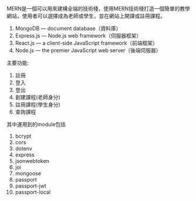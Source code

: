 

MERN是一個可以用來建構全端的技術棧，使用MERN技術棧打造一個簡單的教學網站，使用者可以選擇成為老師或學生，並在網站上開課或註冊課程。

1. MongoDB — document database（資料庫）
2. Express.js — Node.js web framework（伺服器框架）
3. React.js — a client-side JavaScript framework（前端框架）
4. Node.js — the premier JavaScript web server（後端伺服器）

主要功能:
1. 註冊
2. 登入
3. 登出
4. 創建課程(老師身分)
5. 註冊課程(學生身分)
6. 查詢課程

其中運用到的module包括 
1. bcrypt
2. cors
3. dotenv
4. express
5. jsonwebtoken
6. joi
7. mongoose
8. passport
9. passport-jwt
10. passport-local
